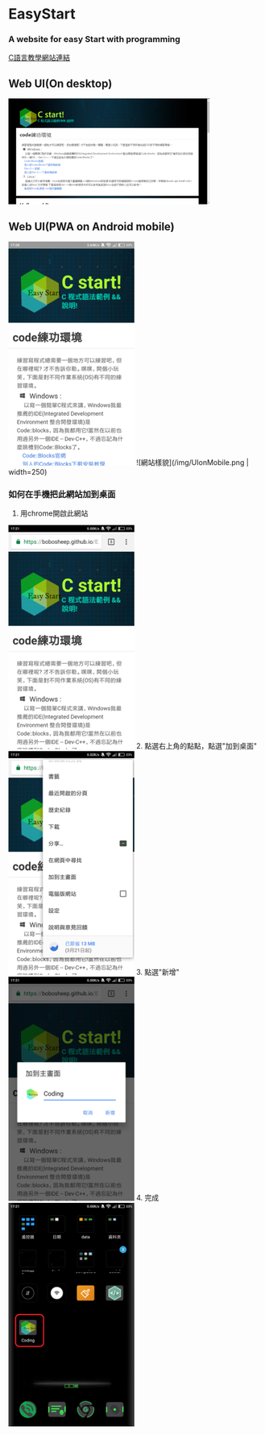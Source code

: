 # EasyStart
### A website for easy Start  with programming

[C語言教學網站連結](https://bobosheep.github.io/EasyStart/cProgram)

##   Web UI(On desktop)
<img src="/img/UIonWeb.png" width="400">

##   Web UI(PWA on Android mobile)
<img src="/img/UIonMobile.png" width="250">
![網站樣貌](/img/UIonMobile.png | width=250)

### 如何在手機把此網站加到桌面
1.  用chrome開啟此網站
<img src="/img/mobileTeach.png" width="250">
2.  點選右上角的點點，點選"加到桌面"
<img src="/img/mobileTeach1.png" width="250">
3.  點選"新增"
<img src="/img/mobileTeach2.png" width="250">
4.  完成
<img src="/img/mobileTeach3.png" width="250">